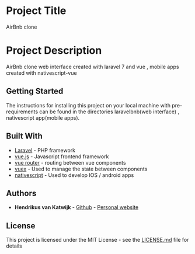 # Project Title

AirBnb clone

# Project Description

AirBnb clone web interface created with laravel 7 and vue , mobile apps created with nativescript-vue

## Getting Started

The instructions for installing this project on your local machine with pre-requirements can be found in the directories laravelbnb(web interface) , nativescript app(mobile apps).


## Built With

* [Laravel](https://laravel.com/) - PHP framework
* [vue.js](https://vuejs.org/) - Javascript frontend framework
* [vue router](https://router.vuejs.org/) - routing between vue components
* [vuex](https://vuex.vuejs.org) - Used to manage the state between components
* [nativescript](https://nativescript.org/) - Used to develop IOS / android apps

## Authors

* **Hendrikus van Katwijk** - [Github](https://github.com/vankatwijk) - [Personal website](https://hpvk.com)

## License

This project is licensed under the MIT License - see the [LICENSE.md](LICENSE.md) file for details
